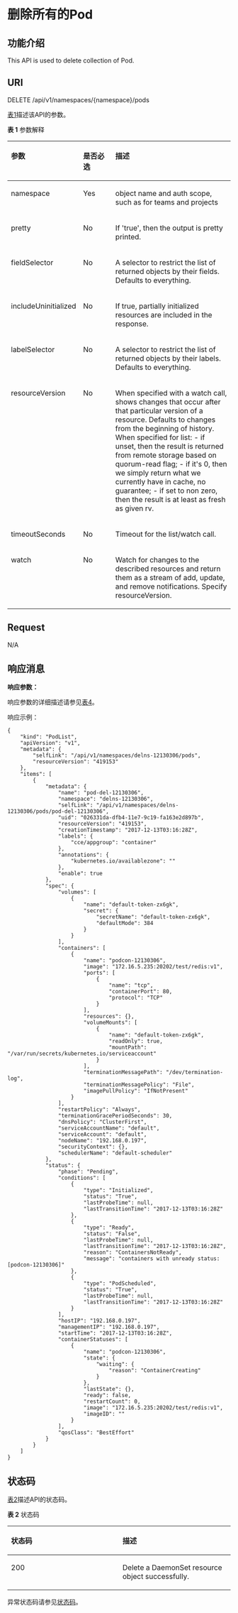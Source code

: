 # 删除所有的Pod<a name="cce_02_0116"></a>

## 功能介绍<a name="section45237642"></a>

This API is used to delete collection of Pod.

## URI<a name="section4485596"></a>

DELETE /api/v1/namespaces/\{namespace\}/pods

[表1](#d0e21437)描述该API的参数。

**表 1**  参数解释

<a name="d0e21437"></a>
<table><thead align="left"><tr id="row57643933"><th class="cellrowborder" valign="top" width="22.45%" id="mcps1.2.4.1.1"><p id="p38646995"><a name="p38646995"></a><a name="p38646995"></a>参数</p>
</th>
<th class="cellrowborder" valign="top" width="16.33%" id="mcps1.2.4.1.2"><p id="p43398861"><a name="p43398861"></a><a name="p43398861"></a>是否必选</p>
</th>
<th class="cellrowborder" valign="top" width="61.22%" id="mcps1.2.4.1.3"><p id="p25646835"><a name="p25646835"></a><a name="p25646835"></a>描述</p>
</th>
</tr>
</thead>
<tbody><tr id="row64127791"><td class="cellrowborder" valign="top" width="22.45%" headers="mcps1.2.4.1.1 "><p id="p26968550"><a name="p26968550"></a><a name="p26968550"></a>namespace</p>
</td>
<td class="cellrowborder" valign="top" width="16.33%" headers="mcps1.2.4.1.2 "><p id="p36968962"><a name="p36968962"></a><a name="p36968962"></a>Yes</p>
</td>
<td class="cellrowborder" valign="top" width="61.22%" headers="mcps1.2.4.1.3 "><p id="p41695979"><a name="p41695979"></a><a name="p41695979"></a>object name and auth scope, such as for teams and projects</p>
</td>
</tr>
<tr id="row39719496"><td class="cellrowborder" valign="top" width="22.45%" headers="mcps1.2.4.1.1 "><p id="p63162574"><a name="p63162574"></a><a name="p63162574"></a>pretty</p>
</td>
<td class="cellrowborder" valign="top" width="16.33%" headers="mcps1.2.4.1.2 "><p id="p15894869"><a name="p15894869"></a><a name="p15894869"></a>No</p>
</td>
<td class="cellrowborder" valign="top" width="61.22%" headers="mcps1.2.4.1.3 "><p id="p12416004"><a name="p12416004"></a><a name="p12416004"></a>If 'true', then the output is pretty printed.</p>
</td>
</tr>
<tr id="row44635179"><td class="cellrowborder" valign="top" width="22.45%" headers="mcps1.2.4.1.1 "><p id="p58679722"><a name="p58679722"></a><a name="p58679722"></a>fieldSelector</p>
</td>
<td class="cellrowborder" valign="top" width="16.33%" headers="mcps1.2.4.1.2 "><p id="p55437030"><a name="p55437030"></a><a name="p55437030"></a>No</p>
</td>
<td class="cellrowborder" valign="top" width="61.22%" headers="mcps1.2.4.1.3 "><p id="p61214406"><a name="p61214406"></a><a name="p61214406"></a>A selector to restrict the list of returned objects by their fields. Defaults to everything.</p>
</td>
</tr>
<tr id="row14058743"><td class="cellrowborder" valign="top" width="22.45%" headers="mcps1.2.4.1.1 "><p id="p65016393"><a name="p65016393"></a><a name="p65016393"></a>includeUninitialized</p>
</td>
<td class="cellrowborder" valign="top" width="16.33%" headers="mcps1.2.4.1.2 "><p id="p31836467"><a name="p31836467"></a><a name="p31836467"></a>No</p>
</td>
<td class="cellrowborder" valign="top" width="61.22%" headers="mcps1.2.4.1.3 "><p id="p28617054"><a name="p28617054"></a><a name="p28617054"></a>If true, partially initialized resources are included in the response.</p>
</td>
</tr>
<tr id="row56226899"><td class="cellrowborder" valign="top" width="22.45%" headers="mcps1.2.4.1.1 "><p id="p58084994"><a name="p58084994"></a><a name="p58084994"></a>labelSelector</p>
</td>
<td class="cellrowborder" valign="top" width="16.33%" headers="mcps1.2.4.1.2 "><p id="p7264069"><a name="p7264069"></a><a name="p7264069"></a>No</p>
</td>
<td class="cellrowborder" valign="top" width="61.22%" headers="mcps1.2.4.1.3 "><p id="p51518725"><a name="p51518725"></a><a name="p51518725"></a>A selector to restrict the list of returned objects by their labels. Defaults to everything.</p>
</td>
</tr>
<tr id="row61015343"><td class="cellrowborder" valign="top" width="22.45%" headers="mcps1.2.4.1.1 "><p id="p43295732"><a name="p43295732"></a><a name="p43295732"></a>resourceVersion</p>
</td>
<td class="cellrowborder" valign="top" width="16.33%" headers="mcps1.2.4.1.2 "><p id="p17293418"><a name="p17293418"></a><a name="p17293418"></a>No</p>
</td>
<td class="cellrowborder" valign="top" width="61.22%" headers="mcps1.2.4.1.3 "><p id="p58589624"><a name="p58589624"></a><a name="p58589624"></a>When specified with a watch call, shows changes that occur after that particular version of a resource. Defaults to changes from the beginning of history. When specified for list: - if unset, then the result is returned from remote storage based on quorum-read flag; - if it's 0, then we simply return what we currently have in cache, no guarantee; - if set to non zero, then the result is at least as fresh as given rv.</p>
</td>
</tr>
<tr id="row57544576"><td class="cellrowborder" valign="top" width="22.45%" headers="mcps1.2.4.1.1 "><p id="p30599111"><a name="p30599111"></a><a name="p30599111"></a>timeoutSeconds</p>
</td>
<td class="cellrowborder" valign="top" width="16.33%" headers="mcps1.2.4.1.2 "><p id="p62608889"><a name="p62608889"></a><a name="p62608889"></a>No</p>
</td>
<td class="cellrowborder" valign="top" width="61.22%" headers="mcps1.2.4.1.3 "><p id="p38155264"><a name="p38155264"></a><a name="p38155264"></a>Timeout for the list/watch call.</p>
</td>
</tr>
<tr id="row7853063"><td class="cellrowborder" valign="top" width="22.45%" headers="mcps1.2.4.1.1 "><p id="p32118376"><a name="p32118376"></a><a name="p32118376"></a>watch</p>
</td>
<td class="cellrowborder" valign="top" width="16.33%" headers="mcps1.2.4.1.2 "><p id="p51451665"><a name="p51451665"></a><a name="p51451665"></a>No</p>
</td>
<td class="cellrowborder" valign="top" width="61.22%" headers="mcps1.2.4.1.3 "><p id="p6835371"><a name="p6835371"></a><a name="p6835371"></a>Watch for changes to the described resources and return them as a stream of add, update, and remove notifications. Specify resourceVersion.</p>
</td>
</tr>
</tbody>
</table>

## Request<a name="section40370367"></a>

N/A

## 响应消息<a name="section27788989"></a>

**响应参数：**

响应参数的详细描述请参见[表4](公共响应参数.md#zh-cn_topic_0079614930_table6622802)。

响应示例：

```
{
    "kind": "PodList",
    "apiVersion": "v1",
    "metadata": {
        "selfLink": "/api/v1/namespaces/delns-12130306/pods",
        "resourceVersion": "419153"
    },
    "items": [
        {
            "metadata": {
                "name": "pod-del-12130306",
                "namespace": "delns-12130306",
                "selfLink": "/api/v1/namespaces/delns-12130306/pods/pod-del-12130306",
                "uid": "026331da-dfb4-11e7-9c19-fa163e2d897b",
                "resourceVersion": "419153",
                "creationTimestamp": "2017-12-13T03:16:28Z",
                "labels": {
                    "cce/appgroup": "container"
                },
                "annotations": {
                    "kubernetes.io/availablezone": ""
                },
                "enable": true
            },
            "spec": {
                "volumes": [
                    {
                        "name": "default-token-zx6gk",
                        "secret": {
                            "secretName": "default-token-zx6gk",
                            "defaultMode": 384
                        }
                    }
                ],
                "containers": [
                    {
                        "name": "podcon-12130306",
                        "image": "172.16.5.235:20202/test/redis:v1",
                        "ports": [
                            {
                                "name": "tcp",
                                "containerPort": 80,
                                "protocol": "TCP"
                            }
                        ],
                        "resources": {},
                        "volumeMounts": [
                            {
                                "name": "default-token-zx6gk",
                                "readOnly": true,
                                "mountPath": "/var/run/secrets/kubernetes.io/serviceaccount"
                            }
                        ],
                        "terminationMessagePath": "/dev/termination-log",
                        "terminationMessagePolicy": "File",
                        "imagePullPolicy": "IfNotPresent"
                    }
                ],
                "restartPolicy": "Always",
                "terminationGracePeriodSeconds": 30,
                "dnsPolicy": "ClusterFirst",
                "serviceAccountName": "default",
                "serviceAccount": "default",
                "nodeName": "192.168.0.197",
                "securityContext": {},
                "schedulerName": "default-scheduler"
            },
            "status": {
                "phase": "Pending",
                "conditions": [
                    {
                        "type": "Initialized",
                        "status": "True",
                        "lastProbeTime": null,
                        "lastTransitionTime": "2017-12-13T03:16:28Z"
                    },
                    {
                        "type": "Ready",
                        "status": "False",
                        "lastProbeTime": null,
                        "lastTransitionTime": "2017-12-13T03:16:28Z",
                        "reason": "ContainersNotReady",
                        "message": "containers with unready status: [podcon-12130306]"
                    },
                    {
                        "type": "PodScheduled",
                        "status": "True",
                        "lastProbeTime": null,
                        "lastTransitionTime": "2017-12-13T03:16:28Z"
                    }
                ],
                "hostIP": "192.168.0.197",
                "managementIP": "192.168.0.197",
                "startTime": "2017-12-13T03:16:28Z",
                "containerStatuses": [
                    {
                        "name": "podcon-12130306",
                        "state": {
                            "waiting": {
                                "reason": "ContainerCreating"
                            }
                        },
                        "lastState": {},
                        "ready": false,
                        "restartCount": 0,
                        "image": "172.16.5.235:20202/test/redis:v1",
                        "imageID": ""
                    }
                ],
                "qosClass": "BestEffort"
            }
        }
    ]
}
```

## 状态码<a name="section48774309"></a>

[表2](#d0e21565)描述API的状态码。

**表 2**  状态码

<a name="d0e21565"></a>
<table><thead align="left"><tr id="row9708404"><th class="cellrowborder" valign="top" width="50%" id="mcps1.2.3.1.1"><p id="p48183242"><a name="p48183242"></a><a name="p48183242"></a>状态码</p>
</th>
<th class="cellrowborder" valign="top" width="50%" id="mcps1.2.3.1.2"><p id="p10528566"><a name="p10528566"></a><a name="p10528566"></a>描述</p>
</th>
</tr>
</thead>
<tbody><tr id="row47507485"><td class="cellrowborder" valign="top" width="50%" headers="mcps1.2.3.1.1 "><p id="p22901097"><a name="p22901097"></a><a name="p22901097"></a>200</p>
</td>
<td class="cellrowborder" valign="top" width="50%" headers="mcps1.2.3.1.2 "><p id="p43049602"><a name="p43049602"></a><a name="p43049602"></a>Delete a DaemonSet resource object successfully.</p>
</td>
</tr>
</tbody>
</table>

异常状态码请参见[状态码](状态码.md)。

